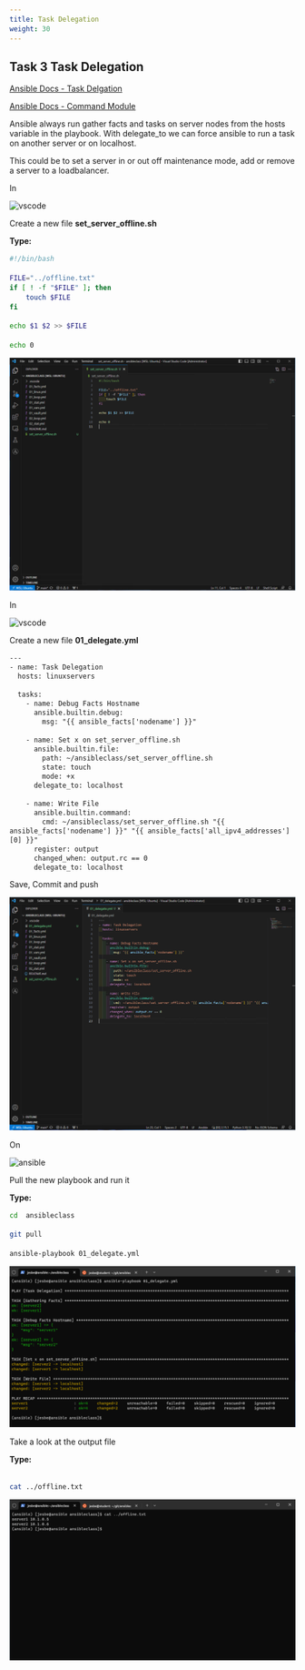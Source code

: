 ```yaml
---
title: Task Delegation
weight: 30
---
```


## Task 3 Task Delegation

[Ansible Docs - Task Delgation](https://docs.ansible.com/ansible/latest/playbook_guide/playbooks_delegation.html)

[Ansible Docs - Command Module](https://docs.ansible.com/ansible/latest/collections/ansible/builtin/command_module.html)

Ansible always run gather facts and tasks on server nodes from the hosts variable in the playbook. With delegate_to we can force ansible to run a task on another server or on localhost.

This could be to set a server in or out off maintenance mode, add or remove a server to a loadbalancer.

In

![vscode](/images/student-vscode.png)

Create a new file __set_server_offline.sh__

__Type:__

```bash
#!/bin/bash

FILE="../offline.txt"
if [ ! -f "$FILE" ]; then
    touch $FILE
fi

echo $1 $2 >> $FILE

echo 0
```

![Alt text](images/001_bash_script.png?raw=true "bash script")

In

![vscode](/images/student-vscode.png)

Create a new file __01_delegate.yml__

```ansible
---
- name: Task Delegation
  hosts: linuxservers

  tasks:
    - name: Debug Facts Hostname
      ansible.builtin.debug:
        msg: "{{ ansible_facts['nodename'] }}"

    - name: Set x on set_server_offline.sh
      ansible.builtin.file:
        path: ~/ansibleclass/set_server_offline.sh
        state: touch
        mode: +x
      delegate_to: localhost

    - name: Write File
      ansible.builtin.command:
        cmd: ~/ansibleclass/set_server_offline.sh "{{ ansible_facts['nodename'] }}" "{{ ansible_facts['all_ipv4_addresses'][0] }}"
      register: output
      changed_when: output.rc == 0
      delegate_to: localhost

```

Save, Commit and push

![Alt text](images/002_ansible_delegate_code.png?raw=true "ansible delegate playbook")

On

![ansible](/images/ansible.png)

Pull the new playbook and run it

__Type:__

```bash
cd  ansibleclass

git pull

ansible-playbook 01_delegate.yml

```

![Alt text](images/003_ansible_delegate_playbook_run.png?raw=true "ansible delegate playbook run")

Take a look at the output file

__Type:__

```bash

cat ../offline.txt

```

![Alt text](images/004_delegate_playbook_run_cat.png?raw=true "ansible delegate playbook run cat offline.txt")

